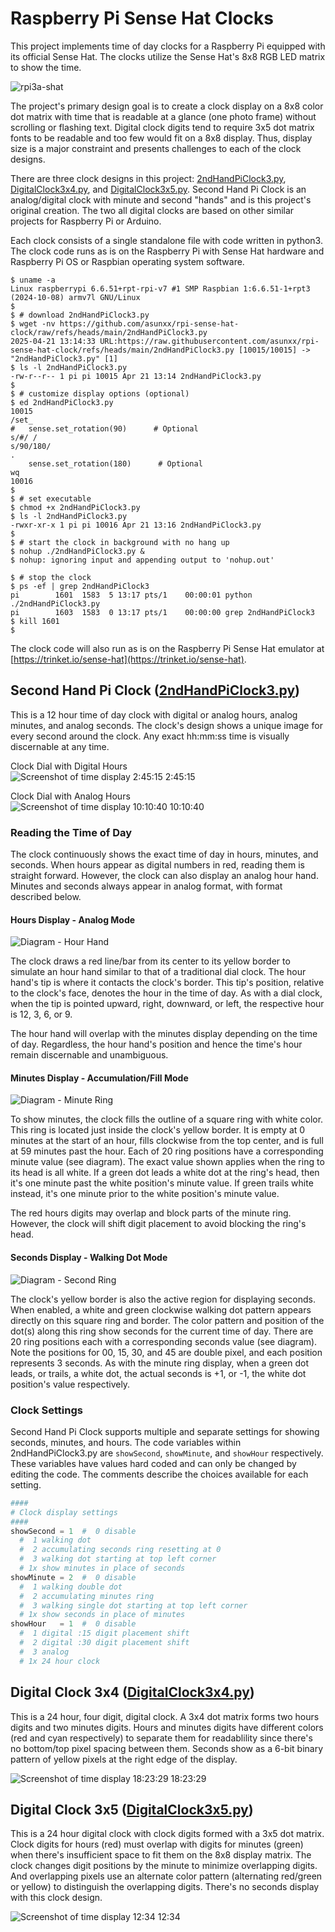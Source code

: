 # Raspberry Pi Sense Hat Clocks

This project implements time of day clocks for a
Raspberry Pi equipped with its official Sense Hat.
The clocks utilize the Sense Hat's 8x8 RGB LED matrix
to show the time.

![rpi3a-shat](assets/images/rpi3a-shat.jpg)

The project's primary design goal is to create
a clock display on a 8x8 color dot matrix with time that is readable
at a glance (one photo frame) without scrolling or flashing text.
Digital clock digits tend to require 3x5 dot matrix fonts to be readable
and too few would fit on a 8x8 display.
Thus, display size is a major constraint and presents challenges
to each of the clock designs.

There are three clock designs in this project:
[2ndHandPiClock3.py](../../raw/refs/heads/main/2ndHandPiClock3.py),
[DigitalClock3x4.py](../../raw/refs/heads/main/DigitalClock3x4.py), and
[DigitalClock3x5.py](../../raw/refs/heads/main/DigitalClock3x5.py).
Second Hand Pi Clock is an analog/digital clock with
minute and second "hands" and is this project's original creation.
The two all digital clocks are based on other similar projects
for Raspberry Pi or Arduino. 

Each clock consists of a single standalone file with code written in python3.
The clock code runs as is on the Raspberry Pi with Sense Hat hardware
and Raspberry Pi OS or Raspbian operating system software.
```
$ uname -a
Linux raspberrypi 6.6.51+rpt-rpi-v7 #1 SMP Raspbian 1:6.6.51-1+rpt3 (2024-10-08) armv7l GNU/Linux
$
$ # download 2ndHandPiClock3.py
$ wget -nv https://github.com/asunxx/rpi-sense-hat-clock/raw/refs/heads/main/2ndHandPiClock3.py
2025-04-21 13:14:33 URL:https://raw.githubusercontent.com/asunxx/rpi-sense-hat-clock/refs/heads/main/2ndHandPiClock3.py [10015/10015] -> "2ndHandPiClock3.py" [1]
$ ls -l 2ndHandPiClock3.py
-rw-r--r-- 1 pi pi 10015 Apr 21 13:14 2ndHandPiClock3.py
$
$ # customize display options (optional)
$ ed 2ndHandPiClock3.py
10015
/set_
#   sense.set_rotation(90)      # Optional
s/#/ /
s/90/180/
.
    sense.set_rotation(180)      # Optional
wq
10016
$
$ # set executable
$ chmod +x 2ndHandPiClock3.py
$ ls -l 2ndHandPiClock3.py
-rwxr-xr-x 1 pi pi 10016 Apr 21 13:16 2ndHandPiClock3.py
$
$ # start the clock in background with no hang up
$ nohup ./2ndHandPiClock3.py &
$ nohup: ignoring input and appending output to 'nohup.out'

$ # stop the clock
$ ps -ef | grep 2ndHandPiClock3
pi        1601  1583  5 13:17 pts/1    00:00:01 python ./2ndHandPiClock3.py
pi        1603  1583  0 13:17 pts/1    00:00:00 grep 2ndHandPiClock3
$ kill 1601
$
```

The clock code will also run as is on the
Raspberry Pi Sense Hat emulator at
[https://trinket.io/sense-hat](https://trinket.io/sense-hat).


## Second Hand Pi Clock ([2ndHandPiClock3.py](2ndHandPiClock3.py))

This is a 12 hour time of day clock with digital or analog hours,
analog minutes, and analog seconds.
The clock's design shows a unique image for every second around the clock.
Any exact hh:mm:ss time is visually discernable at any time.

Clock Dial with Digital Hours\
![Screenshot of time display 2:45:15](assets/images/Clock3.time.02.45.15.png)
2:45:15

Clock Dial with Analog Hours\
![Screenshot of time display 10:10:40](assets/images/Clock3.time.10.10.40.png)
10:10:40

### Reading the Time of Day

The clock continuously shows the exact time of day
in hours, minutes, and seconds.
When hours appear as digital numbers in red,
reading them is straight forward.
However, the clock can also display an analog hour hand.
Minutes and seconds always appear in analog format,
with format described below.

#### Hours Display - Analog Mode

![Diagram - Hour Hand](assets/images/clock3-dwg-hr.png)

The clock draws a red line/bar from its center to its yellow border
to simulate an hour hand similar to that of a traditional dial clock.
The hour hand's tip is where it contacts the clock's border.
This tip's position, relative to the clock's face,
denotes the hour in the time of day.
As with a dial clock, when the tip is pointed upward, right, downward, or left,
the respective hour is 12, 3, 6, or 9.

The hour hand will overlap with the minutes display
depending on the time of day.
Regardless, the hour hand's position and hence the time's hour
remain discernable and unambiguous.

#### Minutes Display - Accumulation/Fill Mode

![Diagram - Minute Ring](assets/images/clock3-dwg-min.png)

To show minutes, the clock fills the outline of a square ring with white color.
This ring is located just inside the clock's yellow border.
It is empty at 0 minutes at the start of an hour,
fills clockwise from the top center,
and is full at 59 minutes past the hour.
Each of 20 ring positions have a corresponding minute value (see diagram).
The exact value shown applies when the ring to its head is all white.
If a green dot leads a white dot at the ring's head,
then it's one minute past the white position's minute value.
If green trails white instead, it's one minute
prior to the white position's minute value.

The red hours digits may overlap and block parts of the minute ring.
However, the clock will shift digit placement to avoid blocking the ring's head.

#### Seconds Display - Walking Dot Mode

![Diagram - Second Ring](assets/images/clock3-dwg-sec.png)

The clock's yellow border is also the active region
for displaying seconds.
When enabled, a white and green clockwise walking dot
pattern appears directly on this square ring and border.
The color pattern and position of the dot(s) along this ring
show seconds for the current time of day.
There are 20 ring positions each with a corresponding seconds value (see diagram).
Note the positions for 00, 15, 30, and 45 are double pixel,
and each position represents 3 seconds.
As with the minute ring display,
when a green dot leads, or trails, a white dot, the
actual seconds is +1, or -1, the white dot position's value
respectively.

### Clock Settings

Second Hand Pi Clock supports multiple and separate settings for
showing seconds, minutes, and hours.
The code variables within 2ndHandPiClock3.py are
`showSecond`, `showMinute`, and `showHour` respectively.
These variables have values hard coded and can only be changed by editing the code.
The comments describe the choices available for each setting.
```python
####
# Clock display settings
####
showSecond = 1  #  0 disable
  #  1 walking dot
  #  2 accumulating seconds ring resetting at 0
  #  3 walking dot starting at top left corner
  # 1x show minutes in place of seconds
showMinute = 2  #  0 disable
  #  1 walking double dot
  #  2 accumulating minutes ring
  #  3 walking single dot starting at top left corner
  # 1x show seconds in place of minutes
showHour   = 1  #  0 disable
  #  1 digital :15 digit placement shift
  #  2 digital :30 digit placement shift
  #  3 analog
  # 1x 24 hour clock
```


## Digital Clock 3x4 ([DigitalClock3x4.py](DigitalClock3x4.py))

This is a 24 hour, four digit, digital clock.
A 3x4 dot matrix forms two hours digits and two minutes digits.
Hours and minutes digits have different colors
(red and cyan respectively) to separate them for readablility
since there's no bottom/top pixel spacing between them.
Seconds show as a 6-bit binary pattern of yellow pixels
at the right edge of the display.

![Screenshot of time display 18:23:29](assets/images/Clock3x4.time.18.23.29.png)
18:23:29


## Digital Clock 3x5 ([DigitalClock3x5.py](DigitalClock3x5.py))

This is a 24 hour digital clock with clock digits formed with a 3x5 dot matrix.
Clock digits for hours (red) must overlap with digits for minutes (green)
when there's insufficient space to fit them on the 8x8 display matrix.
The clock changes digit positions by the minute to minimize overlapping digits.
And overlapping pixels use an alternate color pattern
(alternating red/green or yellow) to distinguish the overlapping digits.
There's no seconds display with this clock design.

![Screenshot of time display 12:34](assets/images/Clock3x5.time.12.34.gif)
12:34

